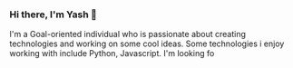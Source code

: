 ### Hi there, I'm Yash 👋

I'm a Goal-oriented individual who is passionate about creating technologies and working on some cool ideas. Some technologies i enjoy working with include Python, Javascript. I'm looking fo